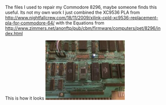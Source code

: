 The files I used to repair my Commodore 8296, maybe someone finds this useful. 
Its not my own work I just combined the XC9536 PLA from http://www.nightfallcrew.com/18/11/2009/xilink-cpld-xc9536-replacement-pla-for-commodore-64/
with the Equations from http://www.zimmers.net/anonftp/pub/cbm/firmware/computers/pet/8296/index.html

This is how it looks ![PLA](/pla.jpg)